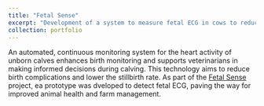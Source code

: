 ```yaml
---
title: "Fetal Sense"
excerpt: "Development of a system to measure fetal ECG in cows to reduce still births"
collection: portfolio
---
```


An automated, continuous monitoring system for the heart activity of unborn calves enhances birth monitoring and supports veterinarians in making informed decisions during calving. This technology aims to reduce birth complications and lower the stillbirth rate. As part of the [Fetal Sense](https://www.salzburgresearch.at/projekt/fetalsens/) project, ea prototype was dveloped to detect fetal ECG, paving the way for improved animal health and farm management.
